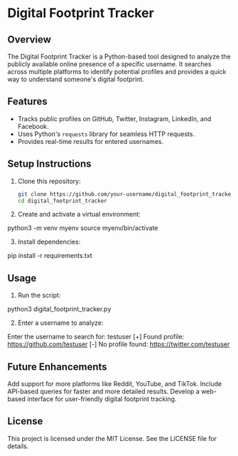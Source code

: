 # Digital Footprint Tracker

## Overview
The Digital Footprint Tracker is a Python-based tool designed to analyze the publicly available online presence of a specific username. It searches across multiple platforms to identify potential profiles and provides a quick way to understand someone's digital footprint.

## Features
- Tracks public profiles on GitHub, Twitter, Instagram, LinkedIn, and Facebook.
- Uses Python's `requests` library for seamless HTTP requests.
- Provides real-time results for entered usernames.

## Setup Instructions
1. Clone this repository:
   ```bash
   git clone https://github.com/your-username/digital_footprint_tracker.git
   cd digital_footprint_tracker

2. Create and activate a virtual environment:

python3 -m venv myenv
source myenv/bin/activate

3. Install dependencies:

pip install -r requirements.txt

## Usage
1. Run the script:

python3 digital_footprint_tracker.py

2. Enter a username to analyze:

Enter the username to search for: testuser
[+] Found profile: https://github.com/testuser
[-] No profile found: https://twitter.com/testuser

## Future Enhancements
Add support for more platforms like Reddit, YouTube, and TikTok.
Include API-based queries for faster and more detailed results.
Develop a web-based interface for user-friendly digital footprint tracking.

## License
This project is licensed under the MIT License. See the LICENSE file for details.
